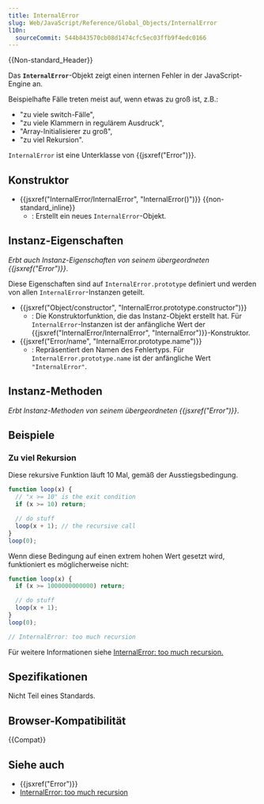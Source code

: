 ```yaml
---
title: InternalError
slug: Web/JavaScript/Reference/Global_Objects/InternalError
l10n:
  sourceCommit: 544b843570cb08d1474cfc5ec03ffb9f4edc0166
---
```


{{Non-standard_Header}}

Das **`InternalError`**-Objekt zeigt einen internen Fehler in der JavaScript-Engine an.

Beispielhafte Fälle treten meist auf, wenn etwas zu groß ist, z.B.:

- "zu viele switch-Fälle",
- "zu viele Klammern in regulärem Ausdruck",
- "Array-Initialisierer zu groß",
- "zu viel Rekursion".

`InternalError` ist eine Unterklasse von {{jsxref("Error")}}.

## Konstruktor

- {{jsxref("InternalError/InternalError", "InternalError()")}} {{non-standard_inline}}
  - : Erstellt ein neues `InternalError`-Objekt.

## Instanz-Eigenschaften

_Erbt auch Instanz-Eigenschaften von seinem übergeordneten {{jsxref("Error")}}_.

Diese Eigenschaften sind auf `InternalError.prototype` definiert und werden von allen `InternalError`-Instanzen geteilt.

- {{jsxref("Object/constructor", "InternalError.prototype.constructor")}}
  - : Die Konstruktorfunktion, die das Instanz-Objekt erstellt hat. Für `InternalError`-Instanzen ist der anfängliche Wert der {{jsxref("InternalError/InternalError", "InternalError")}}-Konstruktor.
- {{jsxref("Error/name", "InternalError.prototype.name")}}
  - : Repräsentiert den Namen des Fehlertyps. Für `InternalError.prototype.name` ist der anfängliche Wert `"InternalError"`.

## Instanz-Methoden

_Erbt Instanz-Methoden von seinem übergeordneten {{jsxref("Error")}}_.

## Beispiele

### Zu viel Rekursion

Diese rekursive Funktion läuft 10 Mal, gemäß der Ausstiegsbedingung.

```js
function loop(x) {
  // "x >= 10" is the exit condition
  if (x >= 10) return;

  // do stuff
  loop(x + 1); // the recursive call
}
loop(0);
```

Wenn diese Bedingung auf einen extrem hohen Wert gesetzt wird, funktioniert es möglicherweise nicht:

```js example-bad
function loop(x) {
  if (x >= 1000000000000) return;

  // do stuff
  loop(x + 1);
}
loop(0);

// InternalError: too much recursion
```

Für weitere Informationen siehe [InternalError: too much recursion.](/de/docs/Web/JavaScript/Reference/Errors/Too_much_recursion)

## Spezifikationen

Nicht Teil eines Standards.

## Browser-Kompatibilität

{{Compat}}

## Siehe auch

- {{jsxref("Error")}}
- [InternalError: too much recursion](/de/docs/Web/JavaScript/Reference/Errors/Too_much_recursion)
